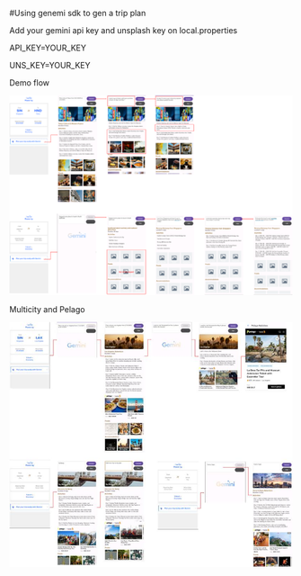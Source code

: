 #Using genemi sdk to gen a trip plan

Add your gemini api key and unsplash key on local.properties

API_KEY=YOUR_KEY

UNS_KEY=YOUR_KEY

Demo flow

![Alt text](./DemoFlow.png)

Multicity and Pelago

![Alt text](./Integrate_with_pelago.jpeg)
